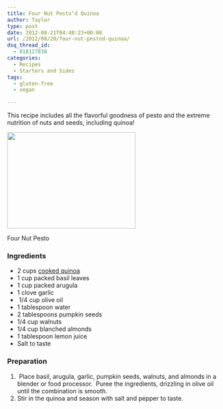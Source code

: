 ```yaml
---
title: Four Nut Pesto’d Quinoa
author: Taylor
type: post
date: 2012-08-21T04:48:23+00:00
url: /2012/08/20/four-nut-pestod-quinoa/
dsq_thread_id:
  - 818127838
categories:
  - Recipes
  - Starters and Sides
tags:
  - gluten-free
  - vegan

---
```

This recipe includes all the flavorful goodness of pesto and the extreme nutrition of nuts and seeds, including quinoa!

<div id="attachment_1447" style="width: 310px" class="wp-caption alignright">
  <a href="{{% mediaroot %}}uploads/2012/08/P8201276-001.jpg" rel="lightbox[1436]"><img class="size-medium wp-image-1447" title="Four Nut Pesto" src="{{% mediaroot %}}uploads/2012/08/P8201276-001-300x225.jpg" alt="" width="300" height="225" srcset="{{% mediaroot %}}uploads/2012/08/P8201276-001-300x225.jpg 300w, {{% mediaroot %}}uploads/2012/08/P8201276-001-400x300.jpg 400w, {{% mediaroot %}}uploads/2012/08/P8201276-001.jpg 800w" sizes="(max-width: 300px) 100vw, 300px" /></a>
  
  <p class="wp-caption-text">
    Four Nut Pesto
  </p>
</div>

### Ingredients

  * 2 cups [cooked quinoa][1]
  * 1 cup packed basil leaves
  * 1 cup packed arugula
  * 1 clove garlic
  *  1/4 cup olive oil
  * 1 tablespoon water
  * 2 tablespoons pumpkin seeds
  * 1/4 cup walnuts
  * 1/4 cup blanched almonds
  * 1 tablespoon lemon juice
  * Salt to taste

### Preparation

  1.  Place basil, arugula, garlic, pumpkin seeds, walnuts, and almonds in a blender or food processor.  Puree the ingredients, drizzling in olive oil until the combination is smooth.
  2. Stir in the quinoa and season with salt and pepper to taste.

&nbsp;

 [1]: http://kitchen.coseppi.com/2012/03/quinoa/ "Quinoa"